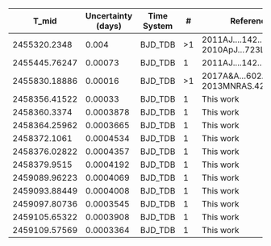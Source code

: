|T_mid        |Uncertainty (days)|Time System|#  |Reference                             |
|-------------|------------------|-----------|---|--------------------------------------|
|2455320.2348 |0.004             |BJD_TDB    |>1 |2011AJ….142..115D; 2010ApJ…723L..60H  |
|2455445.76247|0.00073           |BJD_TDB    |1  |2011AJ....142..115D                   |
|2455830.18886|0.00016           |BJD_TDB    |>1 |2017A&A…602A.107B; 2013MNRAS.428.3680G|
|2458356.41522|0.00033           |BJD_TDB    |1  |This work                             |
|2458360.3374 |0.0003878         |BJD_TDB    |1  |This work                             |
|2458364.25962|0.0003665         |BJD_TDB    |1  |This work                             |
|2458372.1061 |0.0004534         |BJD_TDB    |1  |This work                             |
|2458376.02822|0.0004357         |BJD_TDB    |1  |This work                             |
|2458379.9515 |0.0004192         |BJD_TDB    |1  |This work                             |
|2459089.96223|0.0004069         |BJD_TDB    |1  |This work                             |
|2459093.88449|0.0004008         |BJD_TDB    |1  |This work                             |
|2459097.80736|0.0003545         |BJD_TDB    |1  |This work                             |
|2459105.65322|0.0003908         |BJD_TDB    |1  |This work                             |
|2459109.57569|0.0003364         |BJD_TDB    |1  |This work                             |
